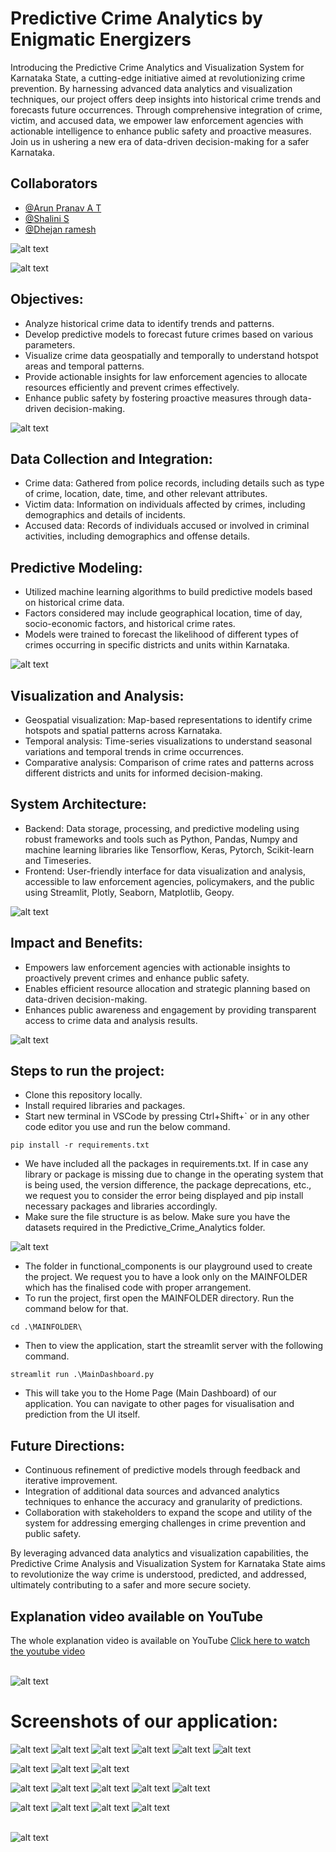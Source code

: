 
# Predictive Crime Analytics by Enigmatic Energizers

Introducing the Predictive Crime Analytics and Visualization System for Karnataka State, a cutting-edge initiative aimed at revolutionizing crime prevention. By harnessing advanced data analytics and visualization techniques, our project offers deep insights into historical crime trends and forecasts future occurrences. Through comprehensive integration of crime, victim, and accused data, we empower law enforcement agencies with actionable intelligence to enhance public safety and proactive measures. Join us in ushering a new era of data-driven decision-making for a safer Karnataka.

## Collaborators

- [@Arun Pranav A T](https://github.com/arunpranav-at)
- [@Shalini S](https://github.com/ShaliniSJ)
- [@Dhejan ramesh](https://github.com/Dhejan33) 

![alt text](<MAINFOLDER/ppt in images/Team Enigmatic Energizers_page-0001.jpg>)

![alt text](<MAINFOLDER/ppt in images/Team Enigmatic Energizers_page-0007.jpg>)

## Objectives:
- Analyze historical crime data to identify trends and patterns.
- Develop predictive models to forecast future crimes based on various parameters.
- Visualize crime data geospatially and temporally to understand hotspot areas and temporal patterns.
- Provide actionable insights for law enforcement agencies to allocate resources efficiently and prevent crimes effectively.
- Enhance public safety by fostering proactive measures through data-driven decision-making.

![alt text](<MAINFOLDER/ppt in images/Team Enigmatic Energizers_page-0002.jpg>)

## Data Collection and Integration:
- Crime data: Gathered from police records, including details such as type of crime, location, date, time, and other relevant attributes.
- Victim data: Information on individuals affected by crimes, including demographics and details of incidents.
- Accused data: Records of individuals accused or involved in criminal activities, including demographics and offense details.

## Predictive Modeling:
- Utilized machine learning algorithms to build predictive models based on historical crime data.
- Factors considered may include geographical location, time of day, socio-economic factors, and historical crime rates.
- Models were trained to forecast the likelihood of different types of crimes occurring in specific districts and units within Karnataka.

![alt text](<MAINFOLDER/ppt in images/Team Enigmatic Energizers_page-0005.jpg>)

## Visualization and Analysis:
- Geospatial visualization: Map-based representations to identify crime hotspots and spatial patterns across Karnataka.
- Temporal analysis: Time-series visualizations to understand seasonal variations and temporal trends in crime occurrences.
- Comparative analysis: Comparison of crime rates and patterns across different districts and units for informed decision-making.

## System Architecture:
- Backend: Data storage, processing, and predictive modeling using robust frameworks and tools such as Python, Pandas, Numpy and machine learning libraries like Tensorflow, Keras, Pytorch, Scikit-learn and Timeseries.
- Frontend: User-friendly interface for data visualization and analysis, accessible to law enforcement agencies, policymakers, and the public using Streamlit, Plotly, Seaborn, Matplotlib, Geopy.

![alt text](<MAINFOLDER/ppt in images/Team Enigmatic Energizers_page-0003.jpg>)

## Impact and Benefits:
- Empowers law enforcement agencies with actionable insights to proactively prevent crimes and enhance public safety.
- Enables efficient resource allocation and strategic planning based on data-driven decision-making.
- Enhances public awareness and engagement by providing transparent access to crime data and analysis results.

![alt text](<MAINFOLDER/ppt in images/Team Enigmatic Energizers_page-0004.jpg>)

## Steps to run the project:
- Clone this repository locally.
- Install required libraries and packages.
- Start new terminal in VSCode by pressing Ctrl+Shift+` or in any other code editor you use and run the below command.
```
pip install -r requirements.txt
```
- We have included all the packages in requirements.txt. If in case any library or package is missing due to change in the operating system that is being used, the version difference, the package deprecations, etc., we request you to consider the error being displayed and pip install necessary packages and libraries accordingly.
- Make sure the file structure is as below. Make sure you have the datasets required in the Predictive_Crime_Analytics folder. <br>

![alt text](MAINFOLDER/images/file_structure.png) <br>

- The folder in functional_components is our playground used to create the project. We request you to have a look only on the MAINFOLDER which has the finalised code with proper arrangement.
- To run the project, first open the MAINFOLDER directory. Run the command below for that.
```
cd .\MAINFOLDER\
```
- Then to view the application, start the streamlit server with the following command.
```
streamlit run .\MainDashboard.py
```
- This will take you to the Home Page (Main Dashboard) of our application. You can navigate to other pages for visualisation and prediction from the UI itself.


## Future Directions:
- Continuous refinement of predictive models through feedback and iterative improvement.
- Integration of additional data sources and advanced analytics techniques to enhance the accuracy and granularity of predictions.
- Collaboration with stakeholders to expand the scope and utility of the system for addressing emerging challenges in crime prevention and public safety.

By leveraging advanced data analytics and visualization capabilities, the Predictive Crime Analysis and Visualization System for Karnataka State aims to revolutionize the way crime is understood, predicted, and addressed, ultimately contributing to a safer and more secure society.

## Explanation video available on YouTube
The whole explanation video is available on YouTube [Click here to watch the youtube video](https://youtu.be/aKzof3DJHA0)<br><br>

![alt text](<MAINFOLDER/ppt in images/Team Enigmatic Energizers_page-0010.jpg>)

# Screenshots of our application:
![alt text](MAINFOLDER/images/ss_from_project/file_2024-04-14_18.03.03.png) 
![alt text](MAINFOLDER/images/ss_from_project/file_2024-04-14_17.37.56.png) 
![alt text](MAINFOLDER/images/ss_from_project/file_2024-04-14_17.38.51.png) 
![alt text](MAINFOLDER/images/ss_from_project/file_2024-04-14_17.42.11.png) 
![alt text](MAINFOLDER/images/ss_from_project/file_2024-04-14_17.42.32.png) 
![alt text](MAINFOLDER/images/ss_from_project/file_2024-04-14_17.42.55.png) 

![alt text](<MAINFOLDER/images/ss_from_project/Screenshot 2024-04-14 234126.png>) 
![alt text](<MAINFOLDER/images/ss_from_project/Screenshot 2024-04-14 234135.png>) 
![alt text](<MAINFOLDER/images/ss_from_project/Screenshot 2024-04-14 234201.png>) 


![alt text](<MAINFOLDER/images/ss_from_project/Screenshot 2024-04-17 142421.jpg>) 
![alt text](<MAINFOLDER/images/ss_from_project/Screenshot 2024-04-17 142434.jpg>) 
![alt text](<MAINFOLDER/images/ss_from_project/Screenshot 2024-04-17 142526.jpg>) 
![alt text](<MAINFOLDER/images/ss_from_project/Screenshot 2024-04-17 142613.jpg>) 
![alt text](<MAINFOLDER/images/ss_from_project/Screenshot 2024-04-17 142708.jpg>) 
 
![alt text](<MAINFOLDER/images/ss_from_project/Screenshot 2024-04-17 144342.png>) 
![alt text](<MAINFOLDER/images/ss_from_project/Screenshot 2024-04-17 144401.png>) 
![alt text](<MAINFOLDER/images/ss_from_project/Screenshot 2024-04-17 145211.png>) 
![alt text](<MAINFOLDER/images/ss_from_project/Screenshot 2024-04-17 145230.png>)
<br><br>

![alt text](<MAINFOLDER/ppt in images/Team Enigmatic Energizers_page-0011.jpg>)
